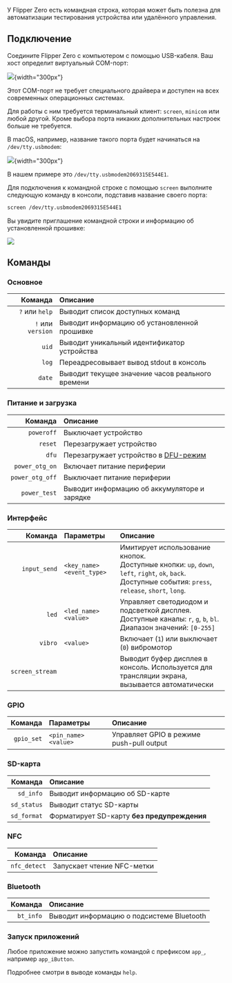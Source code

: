 У Flipper Zero есть командная строка, которая может быть полезна для автоматизации тестирования устройства или удалённого управления.

## Подключение

Соедините Flipper Zero с компьютером с помощью USB-кабеля. Ваш хост определит виртуальный COM-порт:

![](../../assets/firmware/vcp.png){width="300px"}

Этот COM-порт не требует специального драйвера и доступен на всех современных операционных системах.

Для работы с ним требуется терминальный клиент: `screen`, `minicom` или любой другой. Кроме выбора порта никаких дополнительных настроек больше не требуется.

В macOS, например, название такого порта будет начинаться на `/dev/tty.usbmodem`:

![](../../assets/firmware/vcp-usbmodem.png){width="300px"}

В нашем примере это `/dev/tty.usbmodem2069315E544E1`.

Для подключения к командной строке с помощью `screen` выполните следующую команду в консоли, подставив название своего порта:
```sh
screen /dev/tty.usbmodem2069315E544E1
```

Вы увидите приглашение командной строки и информацию об установленной прошивке:

![](../../assets/firmware/cli-prompt.png)

## Команды

### Основное

| Команда | Описание |
| ------: | :------- |
| `?` или `help` | Выводит список доступных команд |
| `!` или `version` | Выводит информацию об установленной прошивке |
| `uid` | Выводит уникальный идентификатор устройства |
| `log` | Переадресовывает вывод stdout в консоль |
| `date` |  Выводит текущее значение часов реального времени |

### Питание и загрузка

| Команда | Описание |
| ------: | :------- |
| `poweroff` | Выключает устройство |
| `reset` | Перезагружает устройство |
| `dfu` | Перезагружает устройство в [DFU-режим](../../usage/general/flashing-firmware.md) |
| `power_otg_on` | Включает питание периферии |
| `power_otg_off` | Выключает питание периферии |
| `power_test` | Выводит информацию об аккумуляторе и зарядке |

### Интерфейс

| Команда | Параметры | Описание |
| ------: | :-------- | :------- |
| `input_send` | `<key_name> <event_type>` | Имитирует использование кнопок.<br/>Доступные кнопки: `up`, `down`, `left`, `right`, `ok`, `back`.<br/>Доступные события: `press`, `release`, `short`, `long`. |
| `led` | `<led_name> <value>` | Управляет светодиодом и подсветкой дисплея.<br/>Доступные каналы: `r`, `g`, `b`, `bl`.<br/>Диапазон значений: `[0-255]` |
| `vibro` | `<value>` | Включает (`1`) или выключает (`0`) вибромотор |
| `screen_stream ` | | Выводит буфер дисплея в консоль. Используется для трансляции экрана, вызывается автоматически |

### GPIO

| Команда | Параметры | Описание |
| ------: | :-------- | :------- |
| `gpio_set` | `<pin_name> <value>` | Управляет GPIO в режиме push-pull output |

### SD-карта

| Команда | Описание |
| ------: | :------- |
| `sd_info` | Выводит информацию об SD-карте |
| `sd_status` | Выводит статус SD-карты |
| `sd_format` | Форматирует SD-карту **без предупреждения** |

### NFC

| Команда | Описание |
| ------: | :------- |
| `nfc_detect` | Запускает чтение NFC-метки |

### Bluetooth

| Команда | Описание |
| ------: | :------- |
| `bt_info` | Выводит информацию о подсистеме Bluetooth |

### Запуск приложений

Любое приложение можно запустить командой с префиксом `app_`, например `app_iButton`.

Подробнее смотри в выводе команды `help`.
